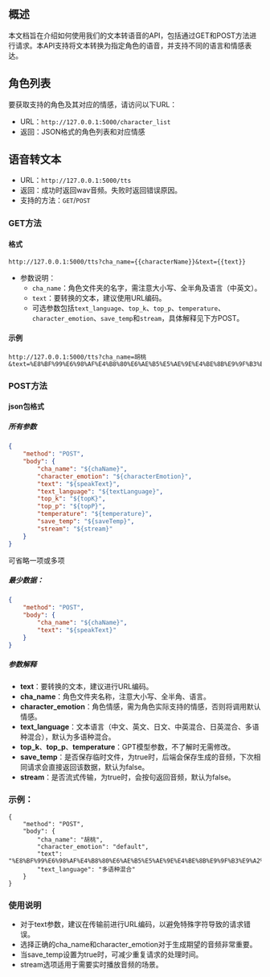 ## 概述
本文档旨在介绍如何使用我们的文本转语音的API，包括通过GET和POST方法进行请求。本API支持将文本转换为指定角色的语音，并支持不同的语言和情感表达。
## 角色列表
要获取支持的角色及其对应的情感，请访问以下URL：

- URL：`http://127.0.0.1:5000/character_list`
- 返回：JSON格式的角色列表和对应情感
## 语音转文本

- URL：`http://127.0.0.1:5000/tts`
- 返回：成功时返回wav音频。失败时返回错误原因。
- 支持的方法：`GET`/`POST`
### GET方法
#### 格式
```
http://127.0.0.1:5000/tts?cha_name={{characterName}}&text={{text}}
```

- 参数说明：
   - `cha_name`：角色文件夹的名字，需注意大小写、全半角及语言（中英文）。
   - `text`：要转换的文本，建议使用URL编码。
   - 可选参数包括`text_language`、`top_k`、`top_p`、`temperature`、`character_emotion`、`save_temp`和`stream`，具体解释见下方POST。
#### 示例
```
http://127.0.0.1:5000/tts?cha_name=胡桃&text=%E8%BF%99%E6%98%AF%E4%B8%80%E6%AE%B5%E5%AE%9E%E4%BE%8B%E9%9F%B3%E9%A2%91
```
### POST方法
#### json包格式
##### 所有参数
```json
{
    "method": "POST",
    "body": {
        "cha_name": "${chaName}",
        "character_emotion": "${characterEmotion}",
        "text": "${speakText}",
        "text_language": "${textLanguage}",
        "top_k": "${topK}",
        "top_p": "${topP}",
        "temperature": "${temperature}",
        "save_temp": "${saveTemp}",
        "stream": "${stream}"
    }
}

```
可省略一项或多项
##### 最少数据：
```json
{
    "method": "POST",
    "body": {
        "cha_name": "${chaName}",
        "text": "${speakText}"
    }
}

```
##### 参数解释

- **text**：要转换的文本，建议进行URL编码。
- **cha_name**：角色文件夹名称，注意大小写、全半角、语言。
- **character_emotion**：角色情感，需为角色实际支持的情感，否则将调用默认情感。
- **text_language**：文本语言（中文、英文、日文、中英混合、日英混合、多语种混合），默认为多语种混合。
- **top_k**、**top_p**、**temperature**：GPT模型参数，不了解时无需修改。
- **save_temp**：是否保存临时文件，为true时，后端会保存生成的音频，下次相同请求会直接返回该数据，默认为false。
- **stream**：是否流式传输，为true时，会按句返回音频，默认为false。
### 示例：
```
{
    "method": "POST",
    "body": {
        "cha_name": "胡桃",
        "character_emotion": "default",
        "text": "%E8%BF%99%E6%98%AF%E4%B8%80%E6%AE%B5%E5%AE%9E%E4%BE%8B%E9%9F%B3%E9%A2%91",
        "text_language": "多语种混合"
    }
}
```

### 使用说明

- 对于text参数，建议在传输前进行URL编码，以避免特殊字符导致的请求错误。
- 选择正确的cha_name和character_emotion对于生成期望的音频非常重要。
- 当save_temp设置为true时，可减少重复请求的处理时间。
- stream选项适用于需要实时播放音频的场景。
